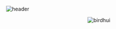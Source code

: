 ![header](https://capsule-render.vercel.app/api?type=waving&color=auto&height=300&section=header&text=Hello%20Hi&fontSize=90&animation=fadeIn&fontAlignY=38&desc=Welcome%20to%20My%20Github!%20&descAlignY=51&descAlign=62)

<p align="center"> <img src="https://github-readme-stats.vercel.app/api?username=birdhui&&theme=gotham&show_icons=true" alt="birdhui" />


<!--
**birdhui/birdhui** is a ✨ _special_ ✨ repository because its `README.md` (this file) appears on your GitHub profile.

Here are some ideas to get you started:

- 🔭 I’m currently working on ...
- 🌱 I’m currently learning ...
- 👯 I’m looking to collaborate on ...
- 🤔 I’m looking for help with ...
- 💬 Ask me about ...
- 📫 How to reach me: ...
- 😄 Pronouns: ...
- ⚡ Fun fact: ...
-->
